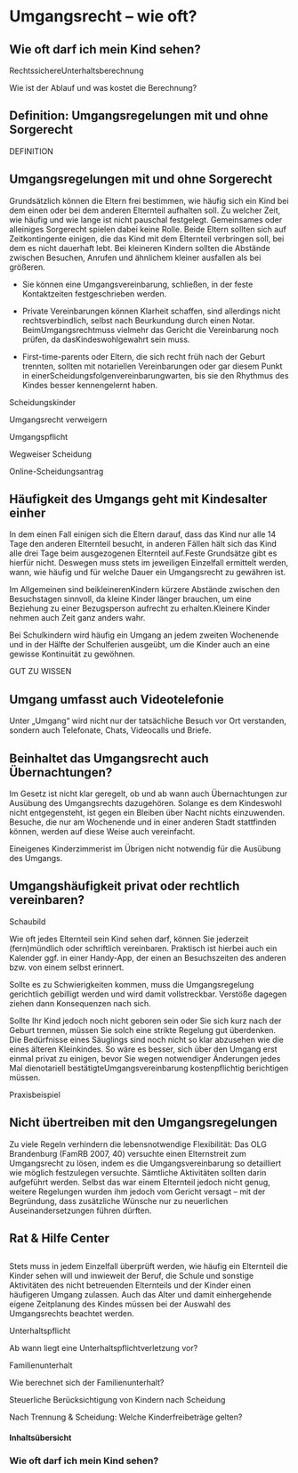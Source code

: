 # Umgangsrecht – wie oft?

## Wie oft darf ich mein Kind sehen?

RechtssichereUnterhaltsberechnung

Wie ist der Ablauf und was kostet die Berechnung?

## Definition: Umgangsregelungen mit und ohne Sorgerecht

DEFINITION

## Umgangsregelungen mit und ohne Sorgerecht

Grundsätzlich können die Eltern frei bestimmen, wie häufig sich ein Kind bei dem einen oder bei dem anderen Elternteil aufhalten soll. Zu welcher Zeit, wie häufig und wie lange ist nicht pauschal festgelegt. Gemeinsames oder alleiniges Sorgerecht spielen dabei keine Rolle. Beide Eltern sollten sich auf Zeitkontingente einigen, die das Kind mit dem Elternteil verbringen soll, bei dem es nicht dauerhaft lebt. Bei kleineren Kindern sollten die Abstände zwischen Besuchen, Anrufen und ähnlichem kleiner ausfallen als bei größeren.

- Sie können eine Umgangsvereinbarung, schließen, in der feste Kontaktzeiten festgeschrieben werden.

- Private Vereinbarungen können Klarheit schaffen, sind allerdings nicht rechtsverbindlich, selbst nach Beurkundung durch einen Notar. BeimUmgangsrechtmuss vielmehr das Gericht die Vereinbarung noch prüfen, da dasKindeswohlgewahrt sein muss.

- First-time-parents oder Eltern, die sich recht früh nach der Geburt trennten, sollten mit notariellen Vereinbarungen oder gar diesem Punkt in einerScheidungsfolgenvereinbarungwarten, bis sie den Rhythmus des Kindes besser kennengelernt haben.

Scheidungskinder

Umgangsrecht verweigern

Umgangspflicht

Wegweiser Scheidung

Online-Scheidungsantrag

## Häufigkeit des Umgangs geht mit Kindesalter einher

In dem einen Fall einigen sich die Eltern darauf, dass das Kind nur alle 14 Tage den anderen Elternteil besucht, in anderen Fällen hält sich das Kind alle drei Tage beim ausgezogenen Elternteil auf.Feste Grundsätze gibt es hierfür nicht. Deswegen muss stets im jeweiligen Einzelfall ermittelt werden, wann, wie häufig und für welche Dauer ein Umgangsrecht zu gewähren ist.

Im Allgemeinen sind beikleinerenKindern kürzere Abstände zwischen den Besuchstagen sinnvoll, da kleine Kinder länger brauchen, um eine Beziehung zu einer Bezugsperson aufrecht zu erhalten.Kleinere Kinder nehmen auch Zeit ganz anders wahr.

Bei Schulkindern wird häufig ein Umgang an jedem zweiten Wochenende und in der Hälfte der Schulferien ausgeübt, um die Kinder auch an eine gewisse Kontinuität zu gewöhnen.

GUT ZU WISSEN

## Umgang umfasst auch Videotelefonie

Unter „Umgang“ wird nicht nur der tatsächliche Besuch vor Ort verstanden, sondern auch Telefonate, Chats, Videocalls und Briefe.

## Beinhaltet das Umgangsrecht auch Übernachtungen?

Im Gesetz ist nicht klar geregelt, ob und ab wann auch Übernachtungen zur Ausübung des Umgangsrechts dazugehören. Solange es dem Kindeswohl nicht entgegensteht, ist gegen ein Bleiben über Nacht nichts einzuwenden. Besuche, die nur am Wochenende und in einer anderen Stadt stattfinden können, werden auf diese Weise auch vereinfacht.

Eineigenes Kinderzimmerist im Übrigen nicht notwendig für die Ausübung des Umgangs.

## Umgangshäufigkeit privat oder rechtlich vereinbaren?

Schaubild

Wie oft jedes Elternteil sein Kind sehen darf, können Sie jederzeit (fern)mündlich oder schriftlich vereinbaren. Praktisch ist hierbei auch ein Kalender ggf. in einer Handy-App, der einen an Besuchszeiten des anderen bzw. von einem selbst erinnert.

Sollte es zu Schwierigkeiten kommen, muss die Umgangsregelung gerichtlich gebilligt werden und wird damit vollstreckbar. Verstöße dagegen ziehen dann Konsequenzen nach sich.

Sollte Ihr Kind jedoch noch nicht geboren sein oder Sie sich kurz nach der Geburt trennen, müssen Sie solch eine strikte Regelung gut überdenken. Die Bedürfnisse eines Säuglings sind noch nicht so klar abzusehen wie die eines älteren Kleinkindes. So wäre es besser, sich über den Umgang erst einmal privat zu einigen, bevor Sie wegen notwendiger Änderungen jedes Mal dienotariell bestätigteUmgangsvereinbarung kostenpflichtig berichtigen müssen.

Praxisbeispiel

## Nicht übertreiben mit den Umgangsregelungen

Zu viele Regeln verhindern die lebensnotwendige Flexibilität: Das OLG Brandenburg (FamRB 2007, 40) versuchte einen Elternstreit zum Umgangsrecht zu lösen, indem es die Umgangsvereinbarung so detailliert wie möglich festzulegen versuchte. Sämtliche Aktivitäten sollten darin aufgeführt werden. Selbst das war einem Elternteil jedoch nicht genug, weitere Regelungen wurden ihm jedoch vom Gericht versagt – mit der Begründung, dass zusätzliche Wünsche nur zu neuerlichen Auseinandersetzungen führen dürften.

## Rat & Hilfe Center

## 

Stets muss in jedem Einzelfall überprüft werden, wie häufig ein Elternteil die Kinder sehen will und inwieweit der Beruf, die Schule und sonstige Aktivitäten des nicht betreuenden Elternteils und der Kinder einen häufigeren Umgang zulassen. Auch das Alter und damit einhergehende eigene Zeitplanung des Kindes müssen bei der Auswahl des Umgangsrechts beachtet werden.

Unterhaltspflicht

Ab wann liegt eine Unterhaltspflichtverletzung vor?

Familienunterhalt

Wie berechnet sich der Familienunterhalt?

Steuerliche Berücksichtigung von Kindern nach Scheidung

Nach Trennung & Scheidung: Welche Kinderfreibeträge gelten?

#### Inhaltsübersicht

### Wie oft darf ich mein Kind sehen?